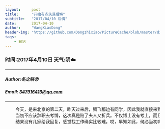 ```yaml
---
layout:     post
title:      "开始有点失落后悔"
subtitle:   "2017/04/10 后悔"
date:       2017-04-10
author:     "WangXiaoDong"
header-img: "https://github.com/Dongzhixiao/PictureCache/blob/master/diaryPic/20170410.jpg?raw=true"
tags:
    - 日记
---
```


### 时间:2017年4月10日 天气:阴:cloud:
-----
#####   Author:冬之晓:angry:
#####   Email: 347916416@qq.com
----------

<pre>
    今天，是来北京的第二天，昨天过来后，腾飞那边有同学，因此我就直接来到了郭凯家里暂住。然后就开始投简历了，现在想想有点后悔了，
    当初不应该辞职去考博，这次真是赔了夫人又折兵。不仅博士没有考上，而且还失去了宝贵的工作经验和工资。今天投了一天简历，
    结果没有几家给我回复，感觉找工作确实比较难。哎，早知如此，何必当初呢？！算了，希望能够早日找到工作！
</pre>

